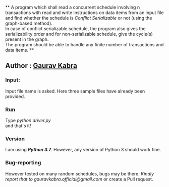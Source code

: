 **
A program which shall read a concurrent schedule involving n transactions with read and write instructions on data items 
from an input file and find whether the schedule is _Conflict Serializable_ or not (using the graph-based 
method). <br>In case of conflict serializable schedule, the program also gives the serializability order 
and for non-serializable schedule, give the cycle(s) present in the graph.<br>The  program should be able to handle any finite number of transactions and data items.
**
## Author : [Gaurav Kabra](https://www.quora.com/profile/Gaurav-Kabra-23)

### Input:
Input file name is asked. Here three sample files have already been provided.

### Run
Type _python driver.py_<br>and that's it!

### Version
I am using ***Python 3.7***. However, any version of Python 3 should work fine.

### Bug-reporting
However tested on many random schedules, bugs may be there. _Kindly report that to gauravkabra.official@gmail.com_ or create a Pull request.